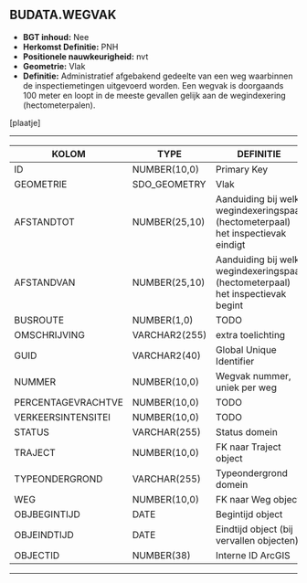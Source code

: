 ﻿## BUDATA.WEGVAK


* __BGT inhoud:__ Nee
* __Herkomst Definitie:__ PNH
* __Positionele nauwkeurigheid:__ nvt
* __Geometrie:__ Vlak
* __Definitie:__ Administratief afgebakend gedeelte van een weg waarbinnen de inspectiemetingen uitgevoerd worden. Een wegvak is doorgaands 100 meter en loopt in de meeste gevallen gelijk aan de wegindexering (hectometerpalen). 

[plaatje]

***

|KOLOM                           	|TYPE          	|DEFINITIE|
|------                          	|----          	|-----    |
|ID                              	|NUMBER(10,0)  	|Primary Key|
|GEOMETRIE                       	|SDO_GEOMETRY  	|Vlak|
|AFSTANDTOT                      	|NUMBER(25,10) 	|Aanduiding bij welk wegindexeringspaal (hectometerpaal) het inspectievak eindigt|
|AFSTANDVAN                      	|NUMBER(25,10) 	|Aanduiding bij welk wegindexeringspaal (hectometerpaal) het inspectievak begint|
|BUSROUTE                        	|NUMBER(1,0)   	|TODO|
|OMSCHRIJVING                    	|VARCHAR2(255)  |extra toelichting|
|GUID                            	|VARCHAR2(40)  	|Global Unique Identifier|
|NUMMER                          	|NUMBER(10,0)  	|Wegvak nummer, uniek per weg|
|PERCENTAGEVRACHTVE              	|NUMBER(10,0)  	|TODO|
|VERKEERSINTENSITEI              	|NUMBER(10,0)  	|TODO|
|STATUS                          	|VARCHAR(255) 	|Status domein|
|TRAJECT                         	|NUMBER(10,0)  	|FK naar Traject object|
|TYPEONDERGROND                  	|VARCHAR(255)  	|Typeondergrond domein|
|WEG                             	|NUMBER(10,0)  	|FK naar Weg object|
|OBJBEGINTIJD                    	|DATE          	|Begintijd object|
|OBJEINDTIJD                     	|DATE          	|Eindtijd object (bij vervallen objecten)|
|OBJECTID                        	|NUMBER(38)    	|Interne ID ArcGIS|

***

